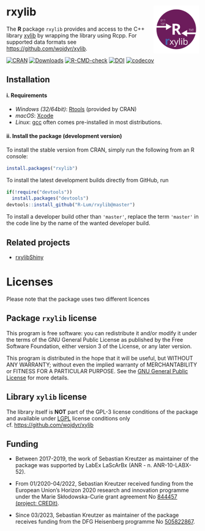 




<!-- README.md was auto-generated by README.Rmd. Please DO NOT edit by hand!-->

# rxylib <img width=120px src="man/figures/rxylib.svg" align="right" />

The **R** package `rxylib` provides and access to the C++ library
[xylib](https://xylib.sourceforge.net) by wrapping the library using
Rcpp. For supported data formats see <https://github.com/wojdyr/xylib>.

[![CRAN](https://www.r-pkg.org/badges/version/rxylib)](https://CRAN.R-project.org/package=rxylib)
[![Downloads](https://cranlogs.r-pkg.org/badges/grand-total/rxylib)](https://www.r-pkg.org/pkg/rxylib)
[![R-CMD-check](https://github.com/R-Lum/rxylib/workflows/GitHub%20Actions%20CI/badge.svg)](https://github.com/R-Lum/rxylib/actions)
[![DOI](https://zenodo.org/badge/95584252.svg)](https://zenodo.org/badge/latestdoi/95584252)
[![codecov](https://codecov.io/gh/R-Lum/rxylib/branch/master/graph/badge.svg?token=is1ADF98pO)](https://app.codecov.io/gh/R-Lum/rxylib)

## Installation

#### i. Requirements

- *Windows (32/64bit)*:
  [Rtools](https://cran.r-project.org/bin/windows/Rtools/) (provided by
  CRAN)
- *macOS*: [Xcode](https://developer.apple.com/xcode/)
- *Linux*: [gcc](https://gcc.gnu.org) often comes pre-installed in most
  distributions.

#### ii. Install the package (development version)

To install the stable version from CRAN, simply run the following from
an R console:

``` r
install.packages("rxylib")
```

To install the latest development builds directly from GitHub, run

``` r
if(!require("devtools"))
  install.packages("devtools")
devtools::install_github("R-Lum/rxylib@master")
```

To install a developer build other than `'master'`, replace the term
`'master'` in the code line by the name of the wanted developer build.

## Related projects

- [rxylibShiny](https://github.com/JohannesFriedrich/rxylibShiny)

# Licenses

Please note that the package uses two different licences

## Package `rxylib` license

This program is free software: you can redistribute it and/or modify it
under the terms of the GNU General Public License as published by the
Free Software Foundation, either version 3 of the License, or any later
version.

This program is distributed in the hope that it will be useful, but
WITHOUT ANY WARRANTY; without even the implied warranty of
MERCHANTABILITY or FITNESS FOR A PARTICULAR PURPOSE. See the [GNU
General Public
License](https://github.com/R-Lum/rxylib/blob/master/LICENSE) for more
details.

## Library `xylib` license

The library itself is **NOT** part of the GPL-3 license conditions of
the package and available under
[LGPL](https://github.com/wojdyr/xylib/blob/master/COPYING) license
conditions only cf. <https://github.com/wojdyr/xylib>

## <span class="glyphicon glyphicon-euro"></span> Funding

- Between 2017-2019, the work of Sebastian Kreutzer as maintainer of the
  package was supported by LabEx LaScArBx (ANR - n. ANR-10-LABX-52).

- From 01/2020-04/2022, Sebastian Kreutzer received funding from the
  European Union’s Horizon 2020 research and innovation programme under
  the Marie Skłodowska-Curie grant agreement No [844457 (project:
  CREDit)](https://cordis.europa.eu/project/id/844457).

- Since 03/2023, Sebastian Kreutzer as maintainer of the package
  receives funding from the DFG Heisenberg programme No
  [505822867](https://gepris.dfg.de/gepris/projekt/505822867).
